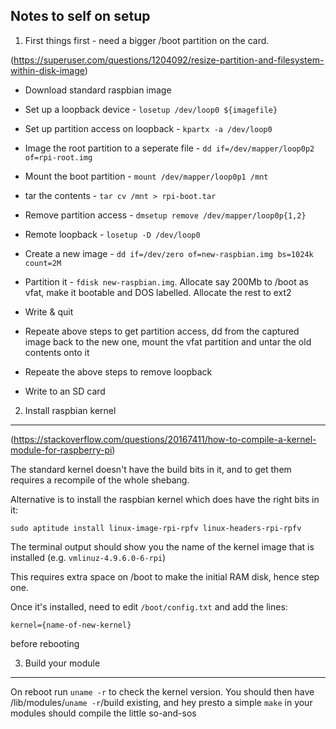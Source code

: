 Notes to self on setup
-----------

1. First things first - need a bigger /boot partition on the card.

(https://superuser.com/questions/1204092/resize-partition-and-filesystem-within-disk-image)

- Download standard raspbian image
- Set up a loopback device - `losetup /dev/loop0 ${imagefile}`
- Set up partition access on loopback - `kpartx -a /dev/loop0`
- Image the root partition to a seperate file - `dd if=/dev/mapper/loop0p2 of=rpi-root.img`
- Mount the boot partition - `mount /dev/mapper/loop0p1 /mnt`
- tar the contents - `tar cv /mnt > rpi-boot.tar`
- Remove partition access - `dmsetup remove /dev/mapper/loop0p{1,2}`
- Remote loopback - `losetup -D /dev/loop0`

- Create a new image - `dd if=/dev/zero of=new-raspbian.img bs=1024k count=2M`
- Partition it - `fdisk new-raspbian.img`. Allocate say 200Mb to /boot as vfat, make it bootable and DOS labelled. Allocate the rest to ext2
- Write & quit
- Repeate above steps to get partition access, dd from the captured image back to the new one, mount the vfat partition and untar the old contents onto it
- Repeate the above steps to remove loopback

- Write to an SD card

2. Install raspbian kernel
----------

(https://stackoverflow.com/questions/20167411/how-to-compile-a-kernel-module-for-raspberry-pi)

The standard kernel doesn't have the build bits in it, and to get them requires a recompile of the whole shebang.

Alternative is to install the raspbian kernel which does have the right bits in it:

`sudo aptitude install linux-image-rpi-rpfv linux-headers-rpi-rpfv`

The terminal output should show you the name of the kernel image that is installed
(e.g. `vmlinuz-4.9.6.0-6-rpi`)

This requires extra space on /boot to make the initial RAM disk, hence step one.

Once it's installed, need to edit `/boot/config.txt` and add the lines:

```
kernel={name-of-new-kernel}
```

before rebooting

3. Build your module
---------

On reboot run `uname -r` to check the kernel version.  You should then have /lib/modules/`uname -r`/build existing, and hey presto a simple `make` in your modules should compile the little so-and-sos
